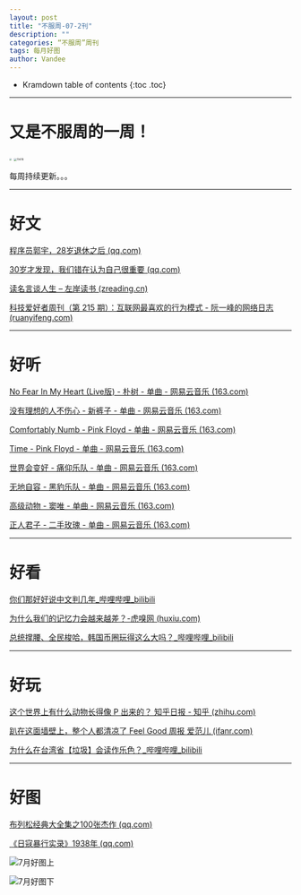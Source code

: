```yaml
---
layout: post
title: "不服周-07-2刊"
description: ""
categories: “不服周”周刊
tags: 每月好图
author: Vandee
---
```


* Kramdown table of contents
{:toc .toc}


------

# 又是不服周的一周！



<img src="https://s2.loli.net/2022/07/20/LvK8Y7fkOprtPGo.jpg" style="zoom: 25%;" />           <img src="https://s2.loli.net/2022/07/20/gdhaYyfs2r1Cue4.jpg" alt="11478" style="zoom: 33%;" />



每周持续更新。。。

------

# 好文

[程序员郭宇，28岁退休之后 (qq.com)](https://mp.weixin.qq.com/s/qzAxBsUEmOEYU_zaEcyy9Q)

[30岁才发现，我们错在认为自己很重要 (qq.com)](https://mp.weixin.qq.com/s/o5XW5jZdavmH3fFd28_VHA)

[读名言谈人生 – 左岸读书 (zreading.cn)](http://www.zreading.cn/archives/8697.html)

[科技爱好者周刊（第 215 期）：互联网最喜欢的行为模式 - 阮一峰的网络日志 (ruanyifeng.com)](http://www.ruanyifeng.com/blog/2022/07/weekly-issue-215.html)

------



# 好听

[No Fear In My Heart (Live版) - 朴树 - 单曲 - 网易云音乐 (163.com)](https://music.163.com/#/song?id=553534151)

[没有理想的人不伤心 - 新裤子 - 单曲 - 网易云音乐 (163.com)](https://music.163.com/#/song?id=28009051)

[Comfortably Numb - Pink Floyd - 单曲 - 网易云音乐 (163.com)](https://music.163.com/#/song?id=4237846)

[Time - Pink Floyd - 单曲 - 网易云音乐 (163.com)](https://music.163.com/#/song?id=4238109)

[世界会变好 - 痛仰乐队 - 单曲 - 网易云音乐 (163.com)](https://music.163.com/#/song?id=1860625555)

[无地自容 - 黑豹乐队 - 单曲 - 网易云音乐 (163.com)](https://music.163.com/#/song?id=5282200)

[高级动物 - 窦唯 - 单曲 - 网易云音乐 (163.com)](https://music.163.com/#/song?id=77470)

[正人君子 - 二手玫瑰 - 单曲 - 网易云音乐 (163.com)](https://music.163.com/#/song?id=27984972)

------



# 好看

[你们那好好说中文判几年_哔哩哔哩_bilibili](https://www.bilibili.com/video/BV1CT411V79S?spm_id_from=333.880.my_history.page.click&vd_source=92184533e359726f138fee9650261f0f)

[为什么我们的记忆力会越来越差？-虎嗅网 (huxiu.com)](https://www.huxiu.com/article/613368.html?f=rss)

[总统撑腰、全民梭哈，韩国币圈玩得这么大吗？_哔哩哔哩_bilibili](https://www.bilibili.com/video/BV1xd4y1Q7us?spm_id_from=444.42.list.card_archive.click)

------



# 好玩

[这个世界上有什么动物长得像 P 出来的？ 知乎日报 - 知乎 (zhihu.com)](https://daily.zhihu.com/story/9750995)

[趴在这面墙壁上，整个人都清凉了  Feel Good 周报  爱范儿 (ifanr.com)](https://www.ifanr.com/1502332?utm_source=rss&utm_medium=rss&utm_campaign=)

[为什么在台湾省【垃圾】会读作乐色？_哔哩哔哩_bilibili](https://www.bilibili.com/video/BV16t4y1873t?mid=312821224&p=1&share_from=ugc&share_medium=iphone&share_plat=ios&share_session_id=FC05AB6B-96EE-413D-AD32-AAA927B7A71F&share_source=GENERIC&share_tag=s_i&timestamp=1658410852&unique_k=rr16uAi)

------



# 好图

[布列松经典大全集之100张杰作 (qq.com)](https://mp.weixin.qq.com/s/GPuw4lec5ib-KWtdR7M1sw)

[《日寇暴行实录》1938年 (qq.com)](https://mp.weixin.qq.com/s/TFnmD6SeoKmBtb-85OfBEw)

![7月好图上](https://s2.loli.net/2022/07/25/px8RSHqIG2nDFa6.jpg)

![7月好图下](https://s2.loli.net/2022/07/25/Vs5lGCJ6wpzXeMf.jpg)
